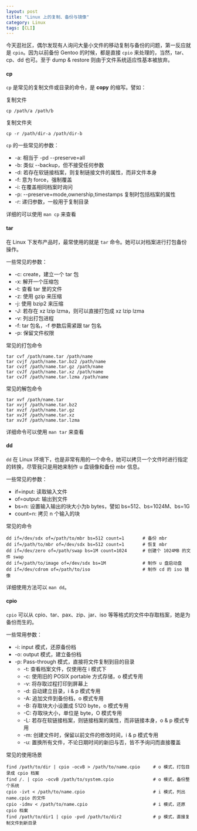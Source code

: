 ```yaml
---
layout: post
title: "Linux 上的复制、备份与镜像"
category: Linux
tags: [CLI]
---
```


今天逛社区，偶尔发现有人询问大量小文件的移动复制与备份的问题，第一反应就是 `cpio`。因为以前备份 Gentoo 的时候，都是直接 `cpio` 来处理的，当然，tar、cp、dd 也可。至于 dump & restore 则由于文件系统适应性基本被放弃。

#### cp

`cp` 是常见的复制文件或目录的命令，是 **copy** 的缩写。譬如：

<!-- more -->
复制文件

    cp /path/a /path/b

复制文件夹

    cp -r /path/dir-a /path/dir-b

`cp` 的一些常见的参数：

- -a: 相当于 -pd --preserve=all
- -b: 类似 --backup，但不接受任何参数
- -d: 若存在软链接档案，则复制链接文件的属性，而非文件本身
- -f: 意为 force，强制覆盖
- -i: 在覆盖相同档案时询问
- -p: --preserve=mode,ownership,timestamps 复制时包括档案的属性
- -r: 递归参数，一般用于复制目录

详细的可以使用 `man cp` 来查看

#### tar

在 Linux 下发布产品时，最常使用的就是 `tar` 命令。她可以对档案进行打包备份操作。

一些常见的参数：

- -c: create，建立一个 tar 包
- -x: 解开一个压缩包
- -t: 查看 tar 里的文件
- -z: 使用 gzip 来压缩
- -j: 使用 bzip2 来压缩
- -J: 若存在 xz lzip lzma，则可以直接打包成 xz lzip lzma
- -v: 列出打包进程
- -f: tar 包名，-f 参数后需紧跟 tar 包名
- -p: 保留文件权限

常见的打包命令

    tar cvf /path/name.tar /path/name
    tar cvjf /path/name.tar.bz2 /path/name
    tar cvzf /path/name.tar.gz /path/name
    tar cvJf /path/name.tar.xz /path/name
    tar cvJf /path/name.tar.lzma /path/name

常见的解包命令

    tar xvf /path/name.tar
    tar xvjf /path/name.tar.bz2
    tar xvzf /path/name.tar.gz
    tar xvJf /path/name.tar.xz
    tar xvJf /path/name.tar.lzma

详细命令可以使用 `man tar` 来查看

#### dd

`dd` 在 Linux 环境下，也是非常有用的一个命令，她可以拷贝一个文件时进行指定的转换，尽管我只是用她来制作 u 盘镜像和备份 mbr 信息。

一些常见的参数：

- if=input: 读取输入文件
- of=output: 输出到文件
- bs=n: 设置输入输出的块大小为b bytes，譬如 bs=512、bs=1024M、bs=1G
- count=n: 拷贝 n 个输入的块

常见的命令

    dd if=/dev/sdx of=/path/to/mbr bs=512 count=1       # 备份 mbr
    dd if=/path/to/mbr of=/dev/sdx bs=512 count=1       # 恢复 mbr
    dd if=/dev/zero of=/path/swap bs=1M count=1024      # 创建个 1024MB 的文件 swap
    dd if=/path/to/image of=/dev/sdx bs=1M              # 制作 u 盘启动盘
    dd if=/dev/cdrom of=/path/to/iso                    # 制作 cd 的 iso 镜像

详细使用方法可以 `man dd`。

#### cpio

`cpio` 可以从 cpio、tar、pax、zip、jar、iso 等等格式的文件中存取档案，她是为备份而生的。

一些常用参数：

- -i: input 模式，还原备份档
- -o: output 模式，建立备份档
- -p: Pass-through 模式，直接将文件复制到目的目录
    - -t: 查看档案文件，仅使用在 i 模式下
    - -c: 使用旧的 POSIX portable 方式存储，o 模式专用
    - -v: 将存取过程打印到屏幕上
    - -d: 自动建立目录，i & p 模式专用
    - -A: 追加文件到备份档，o 模式专用
    - -B: 存取块大小设置成 5120 byte，o 模式专用
    - -C: 存取块大小，单位是 byte，O 模式专用
    - -L: 若存在软链接档案，则链接档案的属性，而非链接本身，o & p 模式专用
    - -m: 创建文件时，保留以前文件的修改时间，i & p 模式专用
    - -u: 置换所有文件，不论日期时间的新旧与否，皆不予询问而直接覆盖

常见的使用场景

    find /path/to/dir | cpio -ocvB > /path/to/name.cpio     # o 模式，打包目录成 cpio 档案
    find /. | cpio -ocvB /path/to/system.cpio               # o 模式，备份整个系统
    cpio -ivt < /path/to/name.cpio                          # i 模式，列出 name.cpio 的文件
    cpio -idmv < /path/to/name.cpio                         # i 模式，还原 cpio 档案
    find /path/to/dir1 | cpio -pvd /path/to/dir2            # p 模式，直接复制文件到新目录
